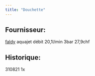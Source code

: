 ```yaml
---
title: "Douchette"
---
```


## Fournisseur:
[faldy](notes/utilisateurs/fournisseurs/faldy.md) aquajet débit 20,1l/min 3bar 27,9chf

## Historique:
310821 1x